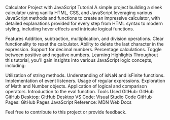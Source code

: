 Calculator Project with JavaScript Tutorial
A simple project building a sleek calculator using vanilla HTML, CSS, and JavaScript leveraging various JavaScript methods and functions to create an impressive calculator, with detailed explanations provided for every step from HTML syntax to modern styling, including hover effects and intricate logical functions.

Features
Addition, subtraction, multiplication, and division operations.
Clear functionality to reset the calculator.
Ability to delete the last character in the expression.
Support for decimal numbers.
Percentage calculations.
Toggle between positive and negative numbers.
Learning Highlights
Throughout this tutorial, you'll gain insights into various JavaScript logic concepts, including:

Utilization of string methods.
Understanding of isNaN and isFinite functions.
Implementation of event listeners.
Usage of regular expressions.
Exploration of Math and Number objects.
Application of logical and comparison operators.
Introduction to the eval function.
Tools Used
GitHub: GitHub
GitHub Desktop: GitHub Desktop
VS Code: Visual Studio Code
GitHub Pages: GitHub Pages
JavaScript Reference: MDN Web Docs

Feel free to contribute to this project or provide feedback.
